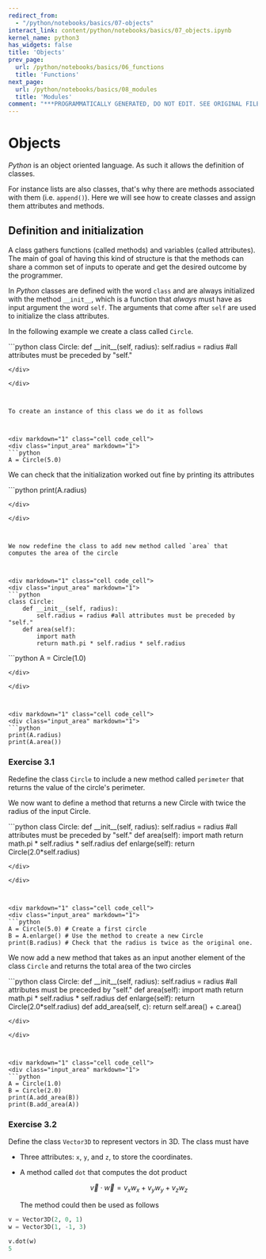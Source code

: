 ```yaml
---
redirect_from:
  - "/python/notebooks/basics/07-objects"
interact_link: content/python/notebooks/basics/07_objects.ipynb
kernel_name: python3
has_widgets: false
title: 'Objects'
prev_page:
  url: /python/notebooks/basics/06_functions
  title: 'Functions'
next_page:
  url: /python/notebooks/basics/08_modules
  title: 'Modules'
comment: "***PROGRAMMATICALLY GENERATED, DO NOT EDIT. SEE ORIGINAL FILES IN /content***"
---
```



# Objects

*Python* is an object oriented language. As such it allows the definition of classes.

For instance lists are also classes, that's why there are methods associated with them (i.e. `append()`). Here we will see how to create classes and assign them attributes and methods.




## Definition and initialization

A class gathers functions (called methods) and variables (called attributes).
The main of goal of having this kind of structure is that the methods can share a common
set of inputs to operate and get the desired outcome by the programmer.

In *Python* classes are defined with the word `class` and are always initialized
with the method ``__init__``, which is a function that *always* must have as input argument the
word `self`. The arguments that come after `self` are used to initialize the class attributes.

In the following example we create a class called ``Circle``.




<div markdown="1" class="cell code_cell">
<div class="input_area" markdown="1">
```python
class Circle:
    def __init__(self, radius):
        self.radius = radius #all attributes must be preceded by "self."

```
</div>

</div>



To create an instance of this class we do it as follows



<div markdown="1" class="cell code_cell">
<div class="input_area" markdown="1">
```python
A = Circle(5.0)

```
</div>

</div>



We can check that the initialization worked out fine by printing its attributes



<div markdown="1" class="cell code_cell">
<div class="input_area" markdown="1">
```python
print(A.radius)

```
</div>

</div>



We now redefine the class to add new method called `area` that computes the area of the circle



<div markdown="1" class="cell code_cell">
<div class="input_area" markdown="1">
```python
class Circle:
    def __init__(self, radius):
        self.radius = radius #all attributes must be preceded by "self."
    def area(self):
        import math
        return math.pi * self.radius * self.radius

```
</div>

</div>



<div markdown="1" class="cell code_cell">
<div class="input_area" markdown="1">
```python
A = Circle(1.0)

```
</div>

</div>



<div markdown="1" class="cell code_cell">
<div class="input_area" markdown="1">
```python
print(A.radius)
print(A.area())

```
</div>

</div>



### Exercise 3.1

Redefine the class `Circle` to include a new method called `perimeter` that returns the value of the circle's perimeter.



We now want to define a method that returns a new Circle with twice the radius of the input Circle.



<div markdown="1" class="cell code_cell">
<div class="input_area" markdown="1">
```python
class Circle:
    def __init__(self, radius):
        self.radius = radius #all attributes must be preceded by "self."
    def area(self):
        import math
        return math.pi * self.radius * self.radius
    def enlarge(self):
        return Circle(2.0*self.radius)

```
</div>

</div>



<div markdown="1" class="cell code_cell">
<div class="input_area" markdown="1">
```python
A = Circle(5.0) # Create a first circle
B = A.enlarge() # Use the method to create a new Circle
print(B.radius) # Check that the radius is twice as the original one.

```
</div>

</div>



We now add a new method that takes as an input another element of the class `Circle`
and returns the total area of the two circles



<div markdown="1" class="cell code_cell">
<div class="input_area" markdown="1">
```python
class Circle:
    def __init__(self, radius):
        self.radius = radius #all attributes must be preceded by "self."
    def area(self):
        import math
        return math.pi * self.radius * self.radius
    def enlarge(self):
        return Circle(2.0*self.radius)
    def add_area(self, c):
        return self.area() + c.area()

```
</div>

</div>



<div markdown="1" class="cell code_cell">
<div class="input_area" markdown="1">
```python
A = Circle(1.0)
B = Circle(2.0)
print(A.add_area(B))
print(B.add_area(A))

```
</div>

</div>



### Exercise 3.2

Define the class `Vector3D` to represent vectors in 3D.
The class must have

* Three attributes: `x`, `y`, and `z`, to store the coordinates.

* A method called `dot` that computes the dot product

    $$\vec{v} \cdot \vec{w} = v_{x}w_{x} + v_{y}w_{y} + v_{z}w_{z}$$

  The method could then be used as follows
  
```python
v = Vector3D(2, 0, 1)
w = Vector3D(1, -1, 3)
```
    
```python
v.dot(w)
5
```

